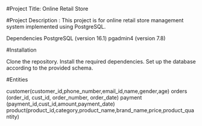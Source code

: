 #Project Title: Online Retail Store

#Project Description : This project is for online retail store management system implemented using PostgreSQL.

Dependencies
PostgreSQL (version 16.1)
pgadmin4 (version 7.8)

#Installation

Clone the repository.
Install the required dependencies.
Set up the database according to the provided schema.

#Entities

customer(customer_id,phone_number,email_id,name,gender,age)
orders (order_id, cust_id, order_number, order_date)
payment (payment_id,cust_id,amount,payment_date)
product(product_id,category,product_name,brand_name,price,product_quantity)


 
